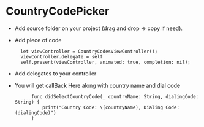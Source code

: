 # CountryCodePicker
* Add source folder on your project (drag and drop -> copy if need).
* Add piece of code 

        let viewController = CountryCodesViewController();
        viewController.delegate = self
        self.present(viewController, animated: true, completion: nil);
        
* Add delegates to your controller 

* You will get callBack Here along with country name and dial code

            func didSelectCountryCode(_ countryName: String, dialingCode: String) {
                print("Country Code: \(countryName), Dialing Code: (dialingCode)")
            }



